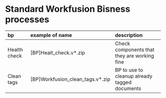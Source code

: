# Standard Workfusion Bisness processes

|bp|example of name|description|
|:-----|:-------------|:-----|
|Health check|[BP]Healt_check.v*.zip| Check components that they are working fine|
|Clean tags|[BP]Workfusion_clean_tags.v*.zip| BP to use to cleanup already tagged documents |
